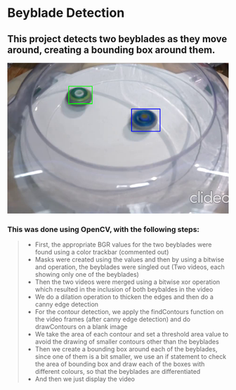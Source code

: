 # Beyblade Detection

## This project detects two beyblades as they move around, creating a bounding box around them.
<img title="Output" src="Output.png">

### This was done using OpenCV, with the following steps:
> * First, the appropriate BGR values for the two beyblades were found using a color trackbar (commented out)
> * Masks were created using the values and then by using a bitwise and operation, the beyblades were singled out (Two videos, each showing only one of the beyblades)
> * Then the two videos were merged using a bitwise xor operation which resulted in the inclusion of both beybaldes in the video
> * We do a dilation operation to thicken the edges and then do a canny edge detection
> * For the contour detection, we apply the findContours function on the video frames (after canny edge detection) and do drawContours on a blank image
> * We take the area of each contour and set a threshold area value to avoid the drawing of smaller contours other than the beyblades
> * Then we create a bounding box around each of the beyblades, since one of them is a bit smaller, we use an if statement to check the area of bounding box and draw each of the boxes with different colours, so that the beyblades are differentiated
> * And then we just display the video
